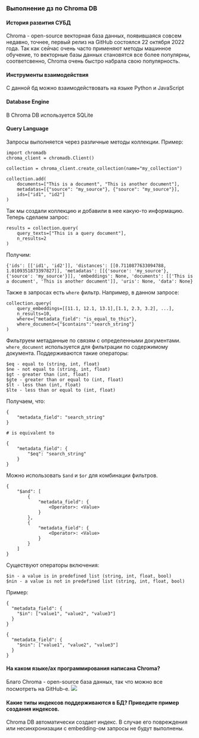 ### Выполнение дз по Chroma DB
#### История развития СУБД

Chroma - open-source векторная база данных, появившаяся совсем недавно, точнее, первый релиз на GitHub состоялся 22 октября 2022 года. Так как сейчас очень часто применяют методы машинное обучение, то векторные базы данных становятся все более популярны, соответсвенно, Chroma очень быстро набрала свою популярность.

#### Инструменты взаимодействия
С данной бд можно взаимодействовать на языке Python и JavaScript

#### Database Engine
В Chroma DB используется SQLite

#### Query Language
Запросы выполняется через различные методы коллекции. Пример:
```
import chromadb
chroma_client = chromadb.Client()

collection = chroma_client.create_collection(name="my_collection")

collection.add(
    documents=["This is a document", "This is another document"],
    metadatas=[{"source": "my_source"}, {"source": "my_source"}],
    ids=["id1", "id2"]
)
```
Так мы создали коллекцию и добавили в нее какую-то информацию. Теперь сделаем запрос:
```
results = collection.query(
    query_texts=["This is a query document"],
    n_results=2
)
```
Получим:
```
{'ids': [['id1', 'id2']], 'distances': [[0.7110877633094788, 1.0109351873397827]], 'metadatas': [[{'source': 'my_source'}, {'source': 'my_source'}]], 'embeddings': None, 'documents': [['This is a document', 'This is another document']], 'uris': None, 'data': None}
```
Также в запросах есть ```where``` фильтр.
Например, в данном запросе:
```
collection.query(
    query_embeddings=[[11.1, 12.1, 13.1],[1.1, 2.3, 3.2], ...],
    n_results=10,
    where={"metadata_field": "is_equal_to_this"},
    where_document={"$contains":"search_string"}
)
```
Фильтруем метаданные по связям с определенными документами.
```where_document``` используется для фильтрации по содержимому документа.
Поддерживаются такие операторы:
```
$eq - equal to (string, int, float)
$ne - not equal to (string, int, float)
$gt - greater than (int, float)
$gte - greater than or equal to (int, float)
$lt - less than (int, float)
$lte - less than or equal to (int, float)
```
Получаем, что:
```
{
    "metadata_field": "search_string"
}

# is equivalent to

{
    "metadata_field": {
        "$eq": "search_string"
    }
}
```
Можно использовать ```$and``` и ```$or``` для комбинации фильтров.
```
{
    "$and": [
        {
            "metadata_field": {
                <Operator>: <Value>
            }
        },
        {
            "metadata_field": {
                <Operator>: <Value>
            }
        }
    ]
}
```
Существуют операторы включения:
```
$in - a value is in predefined list (string, int, float, bool)
$nin - a value is not in predefined list (string, int, float, bool)
```
Пример:
```
{
  "metadata_field": {
    "$in": ["value1", "value2", "value3"]
  }
}

{
  "metadata_field": {
    "$nin": ["value1", "value2", "value3"]
  }
}
```
#### На каком языке/ах программирования написана Chroma?
Благо Chroma - open-source база данных, так что можно все посмотреть на GitHub-е.
<image src="./Languages.png">

#### Какие типы индексов поддерживаются в БД? Приведите пример создания индексов.
Chroma DB автоматически создает индекс. В случае его повреждения или несинхронизации с embedding-ом запросы не будут выполнены.

